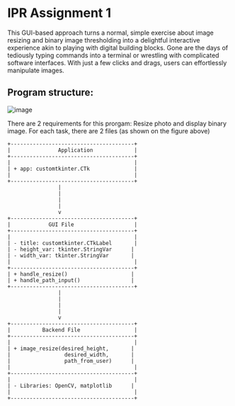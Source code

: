 # IPR Assignment 1

This GUI-based approach turns a normal, simple exercise about image resizing and binary image thresholding into a delightful interactive experience akin to playing with digital building blocks. Gone are the days of tediously typing commands into a terminal or wrestling with complicated software interfaces. With just a few clicks and drags, users can effortlessly manipulate images.

## Program structure:
![image](https://github.com/NotAProPilot/IPR_Assignment-1/assets/113848893/b024753e-24dd-4472-a72e-799733aa7f09)

There are 2 requirements for this prorgam: Resize photo and display binary image. For each task, there are 2 files (as shown on the figure above)

```@startuml
+---------------------------------------+
|               Application             |
+---------------------------------------+
|                                       |
| + app: customtkinter.CTk              |
|                                       |
+---------------------------------------+
                |
                |
                |
                |
                v
+---------------------------------------+
|            GUI File                   |
+---------------------------------------+
|                                       |
| - title: customtkinter.CTkLabel       |
| - height_var: tkinter.StringVar      |
| - width_var: tkinter.StringVar       |
|                                       |
+---------------------------------------+
| + handle_resize()                    |
| + handle_path_input()                |
+---------------------------------------+
                |
                |
                |
                |
                v
+---------------------------------------+
|          Backend File                 |
+---------------------------------------+
|                                       |
| + image_resize(desired_height,       |
|                 desired_width,       |
|                 path_from_user)      |
|                                       |
+---------------------------------------+
|                                       |
| - Libraries: OpenCV, matplotlib      |
|                                       |
+---------------------------------------+
```
